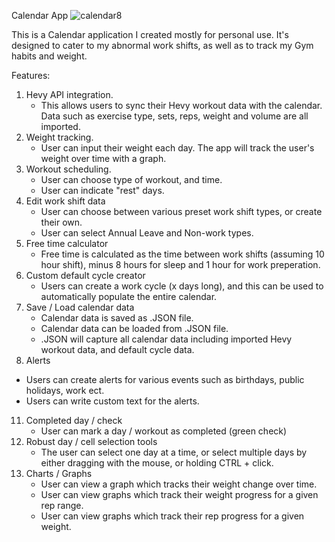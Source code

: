 Calendar App
![calendar8](https://github.com/user-attachments/assets/e585a899-2724-4f34-ae36-a734d0d4890c)

This is a Calendar application I created mostly for personal use. It's designed to cater to my abnormal work shifts, as well as to track my Gym habits and weight.

Features:

1. Hevy API integration.
   - This allows users to sync their Hevy workout data with the calendar. Data such as exercise type, sets, reps, weight and volume are all imported.
2. Weight tracking.
   - User can input their weight each day. The app will track the user's weight over time with a graph.
4. Workout scheduling.
   - User can choose type of workout, and time.
   - User can indicate "rest" days.
6. Edit work shift data
   - User can choose between various preset work shift types, or create their own.
   - User can select Annual Leave and Non-work types.
7. Free time calculator
   - Free time is calculated as the time between work shifts (assuming 10 hour shift), minus 8 hours for sleep and 1 hour for work preperation.
8. Custom default cycle creator
   - Users can create a work cycle (x days long), and this can be used to automatically populate the entire calendar.
9. Save / Load calendar data
   - Calendar data is saved as .JSON file.
   - Calendar data can be loaded from .JSON file.
   - .JSON will capture all calendar data including imported Hevy workout data, and default cycle data.
10. Alerts
   - Users can create alerts for various events such as birthdays, public holidays, work ect.
   - Users can write custom text for the alerts.
11. Completed day / check
    - User can mark a day / workout as completed (green check)
12. Robust day / cell selection tools
    - The user can select one day at a time, or select multiple days by either dragging with the mouse, or holding CTRL + click.
13. Charts / Graphs
    - User can view a graph which tracks their weight change over time.
    - User can view graphs which track their weight progress for a given rep range.
    - User can view graphs which track their rep progress for a given weight.
